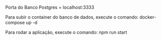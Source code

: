 Porta do Banco Postgres = localhost:3333

Para subir o container do banco de dados, execute o comando:
docker-compose up -d

Para rodar a aplicação, execute o comando:
npm run start